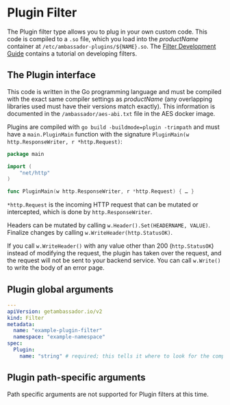 # Plugin Filter


The Plugin filter type allows you to plug in your own custom code. This code is compiled to a `.so` file, which you load into the $productName$ container at `/etc/ambassador-plugins/${NAME}.so`. The [Filter Development Guide](../../../../howtos/filter-dev-guide) contains a tutorial on developing filters.

## The Plugin interface

This code is written in the Go programming language and must be compiled with the exact same compiler settings as $productName$ (any overlapping libraries used must have their versions match exactly). This information is documented in the `/ambassador/aes-abi.txt` file in the AES docker image.

Plugins are compiled with `go build -buildmode=plugin -trimpath` and must have a `main.PluginMain` function with the signature `PluginMain(w http.ResponseWriter, r *http.Request)`:

```go
package main

import (
	"net/http"
)

func PluginMain(w http.ResponseWriter, r *http.Request) { … }
```

`*http.Request` is the incoming HTTP request that can be mutated or intercepted, which is done by `http.ResponseWriter`.

Headers can be mutated by calling `w.Header().Set(HEADERNAME, VALUE)`.
Finalize changes by calling `w.WriteHeader(http.StatusOK)`.

If you call `w.WriteHeader()` with any value other than 200 (`http.StatusOK`) instead of modifying the request, the plugin has
taken over the request, and the request will not be sent to your backend service.  You can call `w.Write()` to write the body of an error page.

## Plugin global arguments

```yaml
---
apiVersion: getambassador.io/v2
kind: Filter
metadata:
  name: "example-plugin-filter"
  namespace: "example-namespace"
spec:
  Plugin:
    name: "string" # required; this tells it where to look for the compiled plugin file; "/etc/ambassador-plugins/${NAME}.so"
```

## Plugin path-specific arguments

Path specific arguments are not supported for Plugin filters at this time.
